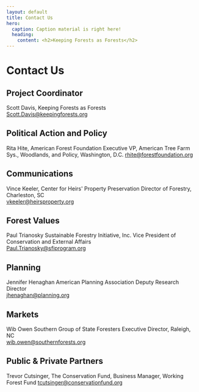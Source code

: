 ```yaml
---
layout: default
title: Contact Us
hero:
  caption: Caption material is right here!
  heading:
    content: <h2>Keeping Forests as Forests</h2>
---
```


# Contact Us

## Project Coordinator

Scott Davis, Keeping Forests as Forests  
[Scott.Davis@keepingforests.org](mailto:Scott.Davis@keepingforests.org)

## Political Action and Policy

Rita Hite, American Forest Foundation Executive VP, American Tree Farm Sys., Woodlands, and Policy, Washington, D.C. [rhite@forestfoundation.org](mailto:rhite@forestfoundation.org)

## Communications

Vince Keeler, Center for Heirs' Property Preservation Director of Forestry, Charleston, SC  
[vkeeler@heirsproperty.org](mailto:vkeeler@heirsproperty.org)

## Forest Values

Paul Trianosky Sustainable Forestry Initiative, Inc. Vice President of Conservation and External Affairs  
[Paul.Trianosky@sfiprogram.org](mailto:Paul.Trianosky@sfiprogram.org)

## Planning

Jennifer Henaghan American Planning Association Deputy Research Director  
[jhenaghan@planning.org](mailto:jhenaghan@planning.org)

## Markets

Wib Owen Southern Group of State Foresters Executive Director, Raleigh, NC  
[wib.owen@southernforests.org](mailto:wib.owen@southernforests.org)

## Public & Private Partners

Trevor Cutsinger, The Conservation Fund, Business Manager, Working Forest Fund
[tcutsinger@conservationfund.org](mailto:tcutsinger@conservationfund.org)
